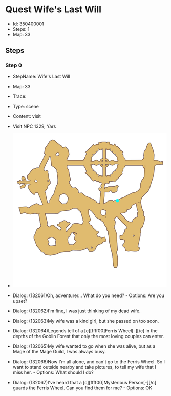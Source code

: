 # Quest Wife's Last Will

- Id: 350400001
- Steps: 1
- Map: 33

## Steps

### Step 0
- StepName:  Wife's Last Will
- Map:  33
- Trace:  
- Type:  scene
- Content:  visit
- Visit NPC 1329, Yars

- ![images/350400001_0.png](images/350400001_0.png)
- Dialog: (132061)Oh, adventurer... What do you need? - Options: Are you upset?
- Dialog: (132062)I'm fine, I was just thinking of my dead wife.
- Dialog: (132063)My wife was a kind girl, but she passed on too soon.
- Dialog: (132064)Legends tell of a [c][ffff00]Ferris Wheel[-][/c] in the depths of the Goblin Forest that only the most loving couples can enter. 
- Dialog: (132065)My wife wanted to go when she was alive, but as a Mage of the Mage Guild, I was always busy. 
- Dialog: (132066)Now I'm all alone, and can't go to the Ferris Wheel. So I want to stand outside nearby and take pictures, to tell my wife that I miss her.  - Options: What should I do?
- Dialog: (132067)I've heard that a [c][ffff00]Mysterious Person[-][/c] guards the Ferris Wheel. Can you find them for me?  - Options: OK


